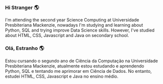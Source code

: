 ### Hi Stranger 🌎
I'm attending the second year Science Computing at Universidade Presbiteriana Mackenzie, nowadays I'm studying and learning about Python, SQL and trying improve Data Science skills. However, I've studied about HTML, CSS, Javascript and Java on secondary school.

### Olá, Estranho 🌎
Estou cursando o segundo ano de Ciência da Computação na Universidade Presbiteriana Mackenzie, atualmente estou estudando e aprendendo Python, SQL e tentando me aprimorar em Ciência de Dados. No entanto, estudei HTML, CSS, Javascript e Java no ensino médio.
